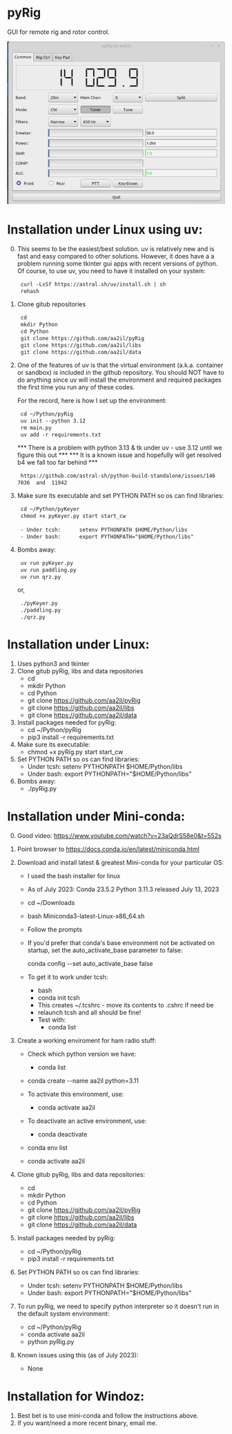 # pyRig

GUI for remote rig and rotor control.
      
![Screen Shot]( Docs/pyRig.png)

# Installation under Linux using uv:

0) This seems to be the easiest/best solution.  uv is relatively new and is fast and easy compared to other solutions.  However, it does have a a problem running some tkinter gui apps with recent versions of python.  Of course, to use uv, you need to have it installed on your system:

        curl -LsSf https://astral.sh/uv/install.sh | sh      
        rehash     

1) Clone gitub repositories

        cd
        mkdir Python
        cd Python
        git clone https://github.com/aa2il/pyRig
        git clone https://github.com/aa2il/libs
        git clone https://github.com/aa2il/data
      
2) One of the features of uv is that the virtual environment (a.k.a. container or sandbox) is included in the github repository.  You should NOT have to do anything since uv will install the environment and required packages the first time you run any of these codes.

   For the record, here is how I set up the environment:

        cd ~/Python/pyRig
        uv init --python 3.12
        rm main.py
        uv add -r requirements.txt
   
   *** There is a problem with python 3.13 & tk under uv - use 3.12 until we figure this out ***
   *** It is a known issue and hopefully will get resolved b4 we fall too far behind ***
   
        https://github.com/astral-sh/python-build-standalone/issues/146  7036  and  11942
   
3) Make sure its executable and set PYTHON PATH so os can find libraries:

        cd ~/Python/pyKeyer
        chmod +x pyKeyer.py start start_cw

        - Under tcsh:      setenv PYTHONPATH $HOME/Python/libs
        - Under bash:      export PYTHONPATH="$HOME/Python/libs"
   
4) Bombs away:

        uv run pyKeyer.py
        uv run paddling.py
        uv run qrz.py

   or, 

        ./pyKeyer.py
        ./paddling.py
        ./qrz.py

# Installation under Linux:

1) Uses python3 and tkinter
2) Clone gitub pyRig, libs and data repositories
    - cd
    - mkdir Python
    - cd Python
    - git clone https://github.com/aa2il/pyRig
    - git clone https://github.com/aa2il/libs
    - git clone https://github.com/aa2il/data
3) Install packages needed for pyRig:
   - cd ~/Python/pyRig
   - pip3 install -r requirements.txt
4) Make sure its executable:
   - chmod +x pyRig.py start start_cw
5) Set PYTHON PATH so os can find libraries:
   - Under tcsh:      setenv PYTHONPATH $HOME/Python/libs
   - Under bash:      export PYTHONPATH="$HOME/Python/libs"
6) Bombs away:
   - ./pyRig.py

# Installation under Mini-conda:

0) Good video:  https://www.youtube.com/watch?v=23aQdrS58e0&t=552s

1) Point browser to https://docs.conda.io/en/latest/miniconda.html
2) Download and install latest & greatest Mini-conda for your particular OS:
   - I used the bash installer for linux
   - As of July 2023: Conda 23.5.2 Python 3.11.3 released July 13, 2023
   - cd ~/Downloads
   - bash Miniconda3-latest-Linux-x86_64.sh
   - Follow the prompts

   - If you'd prefer that conda's base environment not be activated on startup, 
      set the auto_activate_base parameter to false: 

      conda config --set auto_activate_base false

   - To get it to work under tcsh:
       - bash
       - conda init tcsh
       - This creates ~/.tcshrc - move its contents to .cshrc if need be
       - relaunch tcsh and all should be fine!
       - Test with:
           - conda list

3) Create a working enviroment for ham radio stuff:
   - Check which python version we have:
       - conda list   
   - conda create --name aa2il python=3.11

   - To activate this environment, use:
       - conda activate aa2il
   - To deactivate an active environment, use:
       - conda deactivate

   - conda env list
   - conda activate aa2il

4) Clone gitub pyRig, libs and data repositories:
    - cd
    - mkdir Python
    - cd Python
    - git clone https://github.com/aa2il/pyRig
    - git clone https://github.com/aa2il/libs
    - git clone https://github.com/aa2il/data

5) Install packages needed by pyRig:
   - cd ~/Python/pyRig
   - pip3 install -r requirements.txt

6) Set PYTHON PATH so os can find libraries:
   - Under tcsh:      setenv PYTHONPATH $HOME/Python/libs
   - Under bash:      export PYTHONPATH="$HOME/Python/libs"

7) To run pyRig, we need to specify python interpreter so it doesn't run in
   the default system environment:
   - cd ~/Python/pyRig
   - conda activate aa2il
   - python pyRig.py

8) Known issues using this (as of July 2023):
   - None

# Installation for Windoz:

1) Best bet is to use mini-conda and follow the instructions above.
2) If you want/need a more recent binary, email me.
